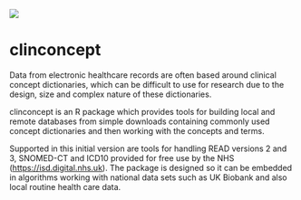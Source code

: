 ![](https://github.com/rcfgroup/clinconcept/workflows/master/badge.svg)

# clinconcept

Data from electronic healthcare records are often based around clinical concept dictionaries, which can be difficult to use for research due to the design, size and complex nature of these dictionaries. 

clinconcept is an R package which provides tools for building local and remote databases from simple downloads containing commonly used concept dictionaries and then working with the concepts and terms. 

Supported in this initial version are tools for handling READ versions 2 and 3, SNOMED-CT and ICD10 provided for free use by the NHS (https://isd.digital.nhs.uk). The package is designed so it can be embedded in algorithms working with national data sets such as UK Biobank and also local routine health care data. 
